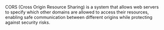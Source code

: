 CORS (Cross Origin Resource Sharing) is a system that allows web servers to specify which other domains are allowed to access their resources, enabling safe communication between different origins while protecting against security risks.